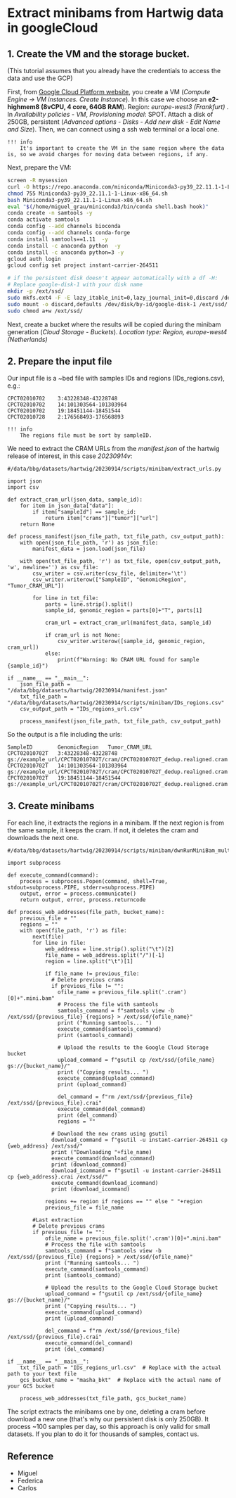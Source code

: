 # Extract minibams from Hartwig data in googleCloud

## 1. Create the VM and the storage bucket.
(This tutorial assumes that you already have the credentials to access the data and use the GCP)

First, from [Google Cloud Platform website](https://console.cloud.google.com/), you create a VM (_Compute Engine -> VM instances. Create Instance_). In this case we choose an __e2-highmem8 (8vCPU, 4 core, 64GB RAM__). Region: _europe-west3 (Frankfurt)_ . In _Availability policies - VM_,  _Provisioning model_: SPOT. Attach a disk of 250GB, persistent (_Advanced options - Disks - Add new disk - Edit Name and Size_). Then, we can connect using a ssh web terminal or a local one. 

    !!! info
        It's important to create the VM in the same region where the data is, so we avoid charges for moving data between regions, if any. 


Next, prepare the VM:

``` bash
screen -R mysession
curl -O https://repo.anaconda.com/miniconda/Miniconda3-py39_22.11.1-1-Linux-x86_64.sh
chmod 755 Miniconda3-py39_22.11.1-1-Linux-x86_64.sh
bash Miniconda3-py39_22.11.1-1-Linux-x86_64.sh 
eval "$(/home/miguel_grau/miniconda3/bin/conda shell.bash hook)"
conda create -n samtools -y
conda activate samtools
conda config --add channels bioconda
conda config --add channels conda-forge
conda install samtools==1.11  -y
conda install -c anaconda python  -y
conda install -c anaconda python=3 -y
gcloud auth login
gcloud config set project instant-carrier-264511

# if the persistent disk doesn't appear automatically with a df -H:
# Replace google-disk-1 with your disk name
mkdir -p /ext/ssd/
sudo mkfs.ext4 -F -E lazy_itable_init=0,lazy_journal_init=0,discard /dev/disk/by-id/google-disk-1
sudo mount -o discard,defaults /dev/disk/by-id/google-disk-1 /ext/ssd/
sudo chmod a+w /ext/ssd/
```

Next, create a bucket where the results will be copied during the minibam generation (_Cloud Storage - Buckets_). _Location type: Region, europe-west4 (Netherlands)_


## 2. Prepare the input file

Our input file is a ~bed file with samples IDs and regions (IDs_regions.csv), e.g.:
```
CPCT02010702    3:43228348-43228748
CPCT02010702    14:101303564-101303964
CPCT02010702    19:18451144-18451544
CPCT02010728    2:176568493-176568893
```

    !!! info
        The regions file must be sort by sampleID.


We need to extract the CRAM URLs from the _manifest.json_ of the hartwig release of interest, in this case _20230914v_:

```
#/data/bbg/datasets/hartwig/20230914/scripts/minibam/extract_urls.py

import json
import csv

def extract_cram_url(json_data, sample_id):
    for item in json_data["data"]:
        if item["sampleId"] == sample_id:
            return item["crams"]["tumor"]["url"]
    return None

def process_manifest(json_file_path, txt_file_path, csv_output_path):
    with open(json_file_path, 'r') as json_file:
        manifest_data = json.load(json_file)

    with open(txt_file_path, 'r') as txt_file, open(csv_output_path, 'w', newline='') as csv_file:
        csv_writer = csv.writer(csv_file, delimiter='\t')
        csv_writer.writerow(["SampleID", "GenomicRegion", "Tumor_CRAM_URL"])

        for line in txt_file:
            parts = line.strip().split()
            sample_id, genomic_region = parts[0]+"T", parts[1]

            cram_url = extract_cram_url(manifest_data, sample_id)

            if cram_url is not None:
                csv_writer.writerow([sample_id, genomic_region, cram_url])
            else:
                print(f"Warning: No CRAM URL found for sample {sample_id}")

if __name__ == "__main__":
    json_file_path = "/data/bbg/datasets/hartwig/20230914/manifest.json"
    txt_file_path = "/data/bbg/datasets/hartwig/20230914/scripts/minibam/IDs_regions.csv"
    csv_output_path = "IDs_regions_url.csv"

    process_manifest(json_file_path, txt_file_path, csv_output_path)

```

So the output is a file including the urls:
```
SampleID        GenomicRegion   Tumor_CRAM_URL
CPCT02010702T   3:43228348-43228748     gs://example_url/CPCT02010702T/cram/CPCT02010702T_dedup.realigned.cram
CPCT02010702T   14:101303564-101303964  gs://example_url/CPCT02010702T/cram/CPCT02010702T_dedup.realigned.cram
CPCT02010702T   19:18451144-18451544    gs://example_url/CPCT02010702T/cram/CPCT02010702T_dedup.realigned.cram
```
## 3. Create minibams

For each line, it extracts the regions in a minibam. If the next region is from the same sample, it keeps the cram. If not, it deletes the cram and downloads the next one.

```
#/data/bbg/datasets/hartwig/20230914/scripts/minibam/dwnRunMiniBam_multi.py

import subprocess

def execute_command(command):
    process = subprocess.Popen(command, shell=True, stdout=subprocess.PIPE, stderr=subprocess.PIPE)
    output, error = process.communicate()
    return output, error, process.returncode

def process_web_addresses(file_path, bucket_name):
    previous_file = ""
    regions = ""
    with open(file_path, 'r') as file:
        next(file)
        for line in file:
            web_address = line.strip().split("\t")[2]
            file_name = web_address.split("/")[-1]
            region = line.split("\t")[1]

            if file_name != previous_file:
              # Delete previous crams
              if previous_file != "":
                ofile_name = previous_file.split('.cram')[0]+".mini.bam" 
                # Process the file with samtools
                samtools_command = f"samtools view -b /ext/ssd/{previous_file} {regions} > /ext/ssd/{ofile_name}"
                print ("Running samtools... ")
                execute_command(samtools_command)
                print (samtools_command)

                # Upload the results to the Google Cloud Storage bucket
                upload_command = f"gsutil cp /ext/ssd/{ofile_name} gs://{bucket_name}/"
                print ("Copying results... ")
                execute_command(upload_command)
                print (upload_command)
 
                del_command = f"rm /ext/ssd/{previous_file} /ext/ssd/{previous_file}.crai"
                execute_command(del_command)
                print (del_command)
                regions = ""

              # Download the new crams using gsutil
              download_command = f"gsutil -u instant-carrier-264511 cp {web_address} /ext/ssd/"
              print ("Downloading "+file_name)
              execute_command(download_command)
              print (download_command)
              download_icommand = f"gsutil -u instant-carrier-264511 cp {web_address}.crai /ext/ssd/"
              execute_command(download_icommand)
              print (download_icommand)
        
            regions += region if regions == "" else " "+region
            previous_file = file_name
        
        #Last extraction
        # Delete previous crams
        if previous_file != "":
            ofile_name = previous_file.split('.cram')[0]+".mini.bam"
            # Process the file with samtools
            samtools_command = f"samtools view -b /ext/ssd/{previous_file} {regions} > /ext/ssd/{ofile_name}"
            print ("Running samtools... ")
            execute_command(samtools_command)
            print (samtools_command)

            # Upload the results to the Google Cloud Storage bucket
            upload_command = f"gsutil cp /ext/ssd/{ofile_name} gs://{bucket_name}/"
            print ("Copying results... ")
            execute_command(upload_command)
            print (upload_command)

            del_command = f"rm /ext/ssd/{previous_file} /ext/ssd/{previous_file}.crai"
            execute_command(del_command)
            print (del_command)

if __name__ == "__main__":
    txt_file_path = "IDs_regions_url.csv"  # Replace with the actual path to your text file
    gcs_bucket_name = "masha_bkt"  # Replace with the actual name of your GCS bucket

    process_web_addresses(txt_file_path, gcs_bucket_name)

```

The script extracts the minibams one by one, deleting a cram before download a new one (that's why our persistent disk is only 250GB). It process ~100 samples per day, so this approach is only valid for small datasets. If you plan to do it for thousands of samples, contact us.


## Reference

- Miguel
- Federica
- Carlos